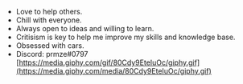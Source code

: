 - Love to help others.
- Chill with everyone.
- Always open to ideas and willing to learn.
- Critisism is key to help me improve my skills and knowledge base.
- Obsessed with cars.
- Discord: prmze#0797
[https://media.giphy.com/gif/80Cdy9EteIuOc/giphy.gif](https://media.giphy.com/media/80Cdy9EteIuOc/giphy.gif)
